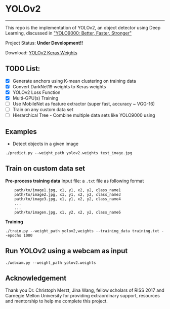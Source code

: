 # YOLOv2
---------
This repo is the  implementation of YOLOv2, an object detector using Deep Learning, discussed in ["YOLO9000: Better, Faster, Stronger"](https://arxiv.org/abs/1612.08242)

Project Status: **Under Development!!**

Download: [YOLOv2 Keras Weights]()

## TODO List:
- [x] Generate anchors using K-mean clustering on training data
- [x] Convert DarkNet19 weights to Keras weights
- [x] YOLOv2 Loss Function
- [x] Multi-GPU(s) Training
- [ ] Use MobileNet as feature extractor (super fast, accuracy ~ VGG-16)
- [ ] Train on any custom data set
- [ ] Hierarchical Tree - Combine multiple data sets like YOLO9000 using

## Examples

* Detect objects in a given image
```
./predict.py --weight_path yolov2.weights test_image.jpg 
```

## Train on custom data set
        
**Pre-process training data**
Input file: a `.txt` file  as following format
      
        path/to/image1.jpg, x1, y1, x2, y2, class_name1
        path/to/image2.jpg, x1, y1, x2, y2, class_name3
        path/to/image3.jpg, x1, y1, x2, y2, class_name4
        ...
        ...
        path/to/imagen.jpg, x1, y2, x2, y2, class_name6
        
**Training**
```angular2html
./train.py --weight_path yolov2,weights --training_data training.txt --epochs 1000
```

## Run YOLOv2 using a webcam as input
```angular2html
./webcam.py --weight_path yolov2.weights
```
## Acknowledgement
Thank you Dr. Christoph Merzt, Jina Wang, fellow scholars of RISS 2017 and Carnegie Mellon University for providing extraordinary support, resources and mentorship to help me complete this project.
